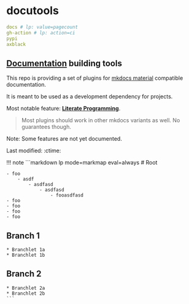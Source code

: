 #  docutools

```yaml lp mode=make_badges write_readme eval=always
docs # lp: value=pagecount
gh-action # lp: action=ci
pypi
axblack

```


## [Documentation](https://axgkl.github.io/docutools/) building tools

This repo is providing a set of plugins for [mkdocs material](https://squidfunk.github.io/mkdocs-material/) compatible documentation.

It is meant to be used as a development dependency for projects.

Most notable feature: **[Literate Programming](./features/lp/)**.

> Most plugins should work in other mkdocs variants as well. No guarantees though.

Note: Some features are not yet documented.


Last modified: :ctime:

!!! note
    ```markdown lp mode=markmap eval=always
    # Root


    - foo
        - asdf
            - asdfasd
                - asdfasd
                    - fooasdfasd
    - foo
    - foo
    - foo
    - foo

## Branch 1

    * Branchlet 1a
    * Branchlet 1b

## Branch 2

    * Branchlet 2a
    * Branchlet 2b
    ```

